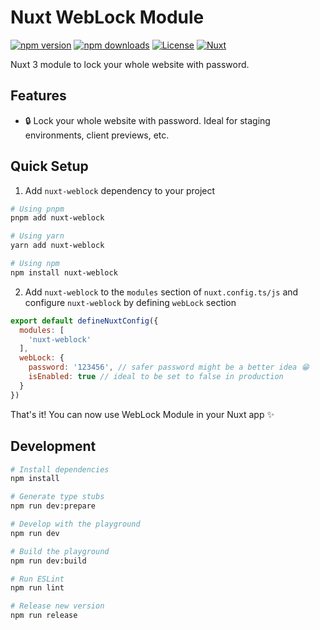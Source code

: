 # Nuxt WebLock Module

[![npm version][npm-version-src]][npm-version-href]
[![npm downloads][npm-downloads-src]][npm-downloads-href]
[![License][license-src]][license-href]
[![Nuxt][nuxt-src]][nuxt-href]

Nuxt 3 module to lock your whole website with password.

## Features

- 🔒 Lock your whole website with password. Ideal for staging environments, client previews, etc.

## Quick Setup

1. Add `nuxt-weblock` dependency to your project

```bash
# Using pnpm
pnpm add nuxt-weblock

# Using yarn
yarn add nuxt-weblock

# Using npm
npm install nuxt-weblock
```

2. Add `nuxt-weblock` to the `modules` section of `nuxt.config.ts/js` and configure `nuxt-weblock` by defining `webLock` section

```js
export default defineNuxtConfig({
  modules: [
    'nuxt-weblock'
  ],
  webLock: {
    password: '123456', // safer password might be a better idea 😁
    isEnabled: true // ideal to be set to false in production
  }
})
```

That's it! You can now use WebLock Module in your Nuxt app ✨

## Development

```bash
# Install dependencies
npm install

# Generate type stubs
npm run dev:prepare

# Develop with the playground
npm run dev

# Build the playground
npm run dev:build

# Run ESLint
npm run lint

# Release new version
npm run release
```

<!-- Badges -->
[npm-version-src]: https://img.shields.io/npm/v/nuxt-weblock/latest.svg?style=flat&colorA=020420&colorB=00DC82
[npm-version-href]: https://npmjs.com/package/nuxt-weblock

[npm-downloads-src]: https://img.shields.io/npm/dm/nuxt-weblock.svg?style=flat&colorA=020420&colorB=00DC82
[npm-downloads-href]: https://npmjs.com/package/nuxt-weblock

[license-src]: https://img.shields.io/npm/l/nuxt-weblock.svg?style=flat&colorA=020420&colorB=00DC82
[license-href]: https://npmjs.com/package/nuxt-weblock

[nuxt-src]: https://img.shields.io/badge/Nuxt-020420?logo=nuxt.js
[nuxt-href]: https://nuxt.com
